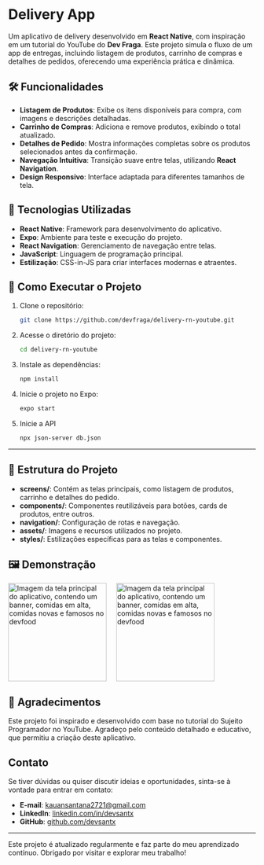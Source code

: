 # Delivery App

Um aplicativo de delivery desenvolvido em **React Native**, com inspiração em um tutorial do YouTube do **Dev Fraga**. Este projeto simula o fluxo de um app de entregas, incluindo listagem de produtos, carrinho de compras e detalhes de pedidos, oferecendo uma experiência prática e dinâmica.

## 🛠️ Funcionalidades

- **Listagem de Produtos**: Exibe os itens disponíveis para compra, com imagens e descrições detalhadas.
- **Carrinho de Compras**: Adiciona e remove produtos, exibindo o total atualizado.
- **Detalhes de Pedido**: Mostra informações completas sobre os produtos selecionados antes da confirmação.
- **Navegação Intuitiva**: Transição suave entre telas, utilizando **React Navigation**.
- **Design Responsivo**: Interface adaptada para diferentes tamanhos de tela.

## 🧰 Tecnologias Utilizadas

- **React Native**: Framework para desenvolvimento do aplicativo.
- **Expo**: Ambiente para teste e execução do projeto.
- **React Navigation**: Gerenciamento de navegação entre telas.
- **JavaScript**: Linguagem de programação principal.
- **Estilização**: CSS-in-JS para criar interfaces modernas e atraentes.

## 🚀 Como Executar o Projeto

1. Clone o repositório:

   ```bash
   git clone https://github.com/devfraga/delivery-rn-youtube.git

   ```

2. Acesse o diretório do projeto:

   ```bash
   cd delivery-rn-youtube

   ```

3. Instale as dependências:

   ```bash
   npm install

   ```

4. Inicie o projeto no Expo:

   ```bash
   expo start
   ```

5. Inicie a API
   ```bash
   npx json-server db.json
   ```

---

## 📂 Estrutura do Projeto

- **screens/**: Contém as telas principais, como listagem de produtos, carrinho e detalhes do pedido.
- **components/**: Componentes reutilizáveis para botões, cards de produtos, entre outros.
- **navigation/**: Configuração de rotas e navegação.
- **assets/**: Imagens e recursos utilizados no projeto.
- **styles/**: Estilizações específicas para as telas e componentes.

## 🖼️ Demonstração

<div style="display: flex; gap: 20px;">
    <img src="imagens do projeto/Imagem do WhatsApp de 2024-12-11 à(s) 19.32.10_caf0fef7.jpg" alt="Imagem da tela principal do aplicativo, contendo um banner, comidas em alta, comidas novas e famosos no devfood" width="200">
    <img src="imagens do projeto/Imagem do WhatsApp de 2024-12-11 à(s) 19.32.12_7a9d50d3.jpg" alt="Imagem da tela principal do aplicativo, contendo um banner, comidas em alta, comidas novas e famosos no devfood" width="200">
</div>


## 🤝 Agradecimentos

Este projeto foi inspirado e desenvolvido com base no tutorial do Sujeito Programador no YouTube. Agradeço pelo conteúdo detalhado e educativo, que permitiu a criação deste aplicativo.

## Contato

Se tiver dúvidas ou quiser discutir ideias e oportunidades, sinta-se à vontade para entrar em contato:

- **E-mail**: [kauansantana2721@gmail.com](mailto:kauansantana2721@gmail.com)
- **LinkedIn**: [linkedin.com/in/devsantx](https://www.linkedin.com/in/devsantx)
- **GitHub**: [github.com/devsantx](https://github.com/devsantx)

---

Este projeto é atualizado regularmente e faz parte do meu aprendizado contínuo. Obrigado por visitar e explorar meu trabalho!

```

```
